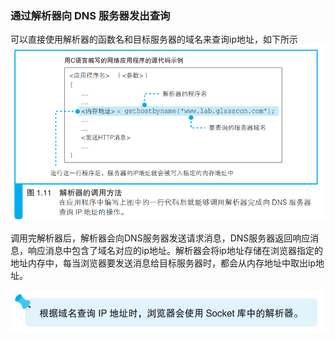 ### 通过解析器向 DNS 服务器发出查询

可以直接使用解析器的函数名和目标服务器的域名来查询ip地址，如下所示
![解析器调用](img/image40.png)

调用完解析器后，解析器会向DNS服务器发送请求消息，DNS服务器返回响应消息，响应消息中包含了域名对应的ip地址。解析器会将ip地址存储在浏览器指定的地址内存中，每当浏览器要发送消息给目标服务器时，都会从内存地址中取出ip地址。

![小贴士](img/image41.png)